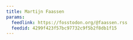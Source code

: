 ```yaml
---
title: Martijn Faassen
params:
  feedlink: https://fosstodon.org/@faassen.rss
  feedid: 4299f423f57bc97732c9f5b2f8db1f15
---
```

